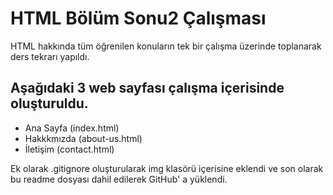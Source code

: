 # HTML Bölüm Sonu2 Çalışması
HTML hakkında tüm öğrenilen konuların tek bir çalışma üzerinde toplanarak ders tekrarı yapıldı.

## Aşağıdaki 3 web sayfası çalışma içerisinde oluşturuldu.
- Ana Sayfa (index.html)
- Hakkkmızda (about-us.html)
- İletişim (contact.html)

Ek olarak .gitignore oluşturularak img klasörü içerisine eklendi ve son olarak bu readme dosyası dahil edilerek GitHub' a yüklendi.